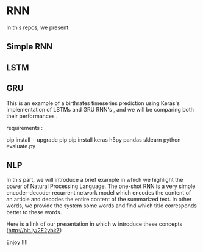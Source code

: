 # RNN

In this repos, we present:
## Simple RNN

## LSTM

## GRU

This is an example of a birthrates timeseries prediction using Keras's implementation of  LSTMs and GRU RNN's , and we will be comparing both their performances .

requirements :

pip install --upgrade pip
pip install keras h5py pandas sklearn
python evaluate.py

## NLP

In this part, we will introduce a brief example in which we highlight the power of Natural Processing Language.
The one-shot RNN is a very simple encoder-decoder recurrent network model which encodes the content of an article and decodes the entire content of the summarized text.
In other words, we provide the system some words and find which title corresponds better to these words.


Here is a link of our presentation in which w introduce these concepts (http://bit.ly/2E2ybkZ)

Enjoy !!!! 